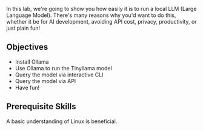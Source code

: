 
In this lab, we're going to show you how easily it is to run a local LLM (Large Language Model). There's many reasons why you'd want to do this, whether it be for AI development, avoiding API cost, privacy, productivity, or just plain fun!

## Objectives

- Install Ollama
- Use Ollama to run the Tinyllama model
- Query the model via interactive CLI
- Query the model via API
- Have fun!

## Prerequisite Skills

A basic understanding of Linux is beneficial.


